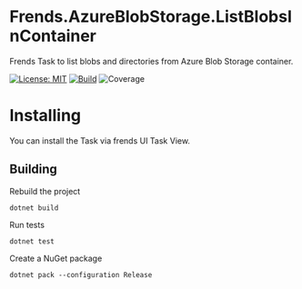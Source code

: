 # Frends.AzureBlobStorage.ListBlobsInContainer
Frends Task to list blobs and directories from Azure Blob Storage container.

[![License: MIT](https://img.shields.io/badge/License-MIT-green.svg)](https://opensource.org/licenses/MIT) 
[![Build](https://github.com/FrendsPlatform/Frends.AzureBlobStorage/actions/workflows/ListBlobsInContainer_build_and_test_on_main.yml/badge.svg)](https://github.com/FrendsPlatform/Frends.AzureBlobStorage/actions)
![Coverage](https://app-github-custom-badges.azurewebsites.net/Badge?key=FrendsPlatform/Frends.AzureBlobStorage/Frends.AzureBlobStorage.ListBlobsInContainer|main)

# Installing

You can install the Task via frends UI Task View.

## Building

Rebuild the project

`dotnet build`

Run tests

`dotnet test`

Create a NuGet package

`dotnet pack --configuration Release`